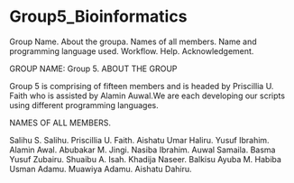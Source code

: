 # Group5_Bioinformatics
Group Name.
About the groupa.
Names of all members.
Name and programming language used.
Workflow.
Help.
Acknowledgement.

GROUP NAME: Group 5.
ABOUT THE GROUP

Group 5 is comprising of fifteen members and is headed by Priscillia U. Faith who is assisted by Alamin Auwal.We are each developing our scripts using different programming languages.

NAMES OF ALL MEMBERS.

Salihu S. Salihu.
Priscillia U. Faith.
Aishatu Umar Haliru.
Yusuf Ibrahim.
Alamin Awal.
Abubakar M. Jingi.
Nasiba Ibrahim.
Auwal Samaila.
Basma Yusuf Zubairu.
Shuaibu A. Isah.
Khadija Naseer.
Balkisu Ayuba M.
Habiba Usman Adamu.
Muawiya Adamu.
Aishatu Dahiru.

